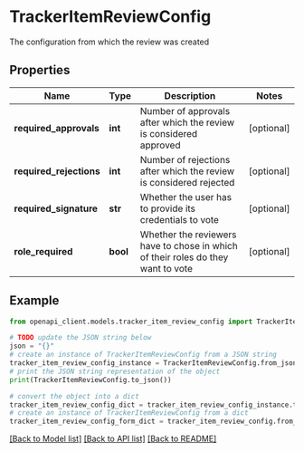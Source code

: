 # TrackerItemReviewConfig

The configuration from which the review was created

## Properties

Name | Type | Description | Notes
------------ | ------------- | ------------- | -------------
**required_approvals** | **int** | Number of approvals after which the review is considered approved | [optional] 
**required_rejections** | **int** | Number of rejections after which the review is considered rejected | [optional] 
**required_signature** | **str** | Whether the user has to provide its credentials to vote | [optional] 
**role_required** | **bool** | Whether the reviewers have to chose in which of their roles do they want to vote | [optional] 

## Example

```python
from openapi_client.models.tracker_item_review_config import TrackerItemReviewConfig

# TODO update the JSON string below
json = "{}"
# create an instance of TrackerItemReviewConfig from a JSON string
tracker_item_review_config_instance = TrackerItemReviewConfig.from_json(json)
# print the JSON string representation of the object
print(TrackerItemReviewConfig.to_json())

# convert the object into a dict
tracker_item_review_config_dict = tracker_item_review_config_instance.to_dict()
# create an instance of TrackerItemReviewConfig from a dict
tracker_item_review_config_form_dict = tracker_item_review_config.from_dict(tracker_item_review_config_dict)
```
[[Back to Model list]](../README.md#documentation-for-models) [[Back to API list]](../README.md#documentation-for-api-endpoints) [[Back to README]](../README.md)


